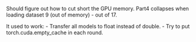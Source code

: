 Should figure out how to cut short the GPU memory.
Part4 collapses when loading dataset 9 (out of memory) - out of 17.

It used to work:
    - Transfer all models to float instead of double.
    - Try to put torch.cuda.empty_cache in each round.
